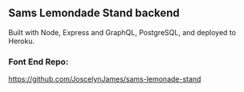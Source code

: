 ## Sams Lemondade Stand backend
Built with Node, Express and GraphQL, PostgreSQL, and deployed to Heroku.


### Font End Repo:
https://github.com/JoscelynJames/sams-lemonade-stand
